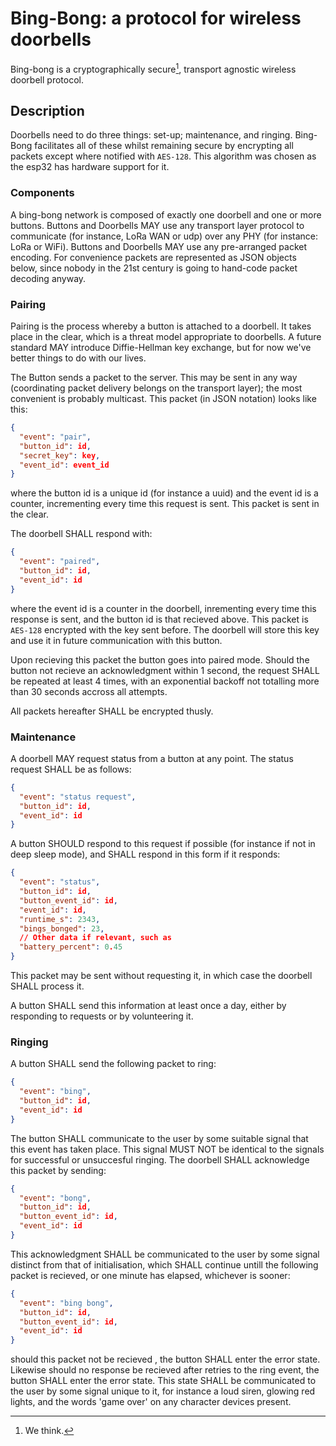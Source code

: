 # Bing-Bong: a protocol for wireless doorbells

Bing-bong is a cryptographically secure[^1], transport agnostic wireless
doorbell protocol.

## Description

Doorbells need to do three things: set-up; maintenance, and ringing.  Bing-Bong
facilitates all of these whilst remaining secure by encrypting all packets
except where notified with `AES-128`.  This algorithm was chosen as the esp32
has hardware support for it.

### Components

A bing-bong network is composed of exactly one doorbell and one or more buttons.
Buttons and Doorbells MAY use any transport layer protocol to communicate (for
instance, LoRa WAN or udp) over any PHY (for instance: LoRa or WiFi). Buttons
and Doorbells MAY use any pre-arranged packet encoding. For convenience packets
are represented as JSON objects below, since nobody in the 21st century is going
to hand-code packet decoding anyway.

### Pairing

Pairing is the process whereby a button is attached to a doorbell.  It takes
place in the clear, which is a threat model appropriate to doorbells.  A future
standard MAY introduce Diffie-Hellman key exchange, but for now we've better
things to do with our lives.

The Button sends a packet to the server.  This may be sent in any way
(coordinating packet delivery belongs on the transport layer); the most
convenient is probably multicast.  This packet (in JSON notation) looks like
this:

```json
{
  "event": "pair",
  "button_id": id,
  "secret_key": key,
  "event_id": event_id
}
```

where the button id is a unique id (for instance a uuid) and the event id is a
counter, incrementing every time this request is sent.  This packet is sent in
the clear.

The doorbell SHALL respond with:

```json
{
  "event": "paired",
  "button_id": id,
  "event_id": id
}
```

where the event id is a counter in the doorbell, inrementing every time this
response is sent, and the button id is that recieved above.  This packet is
`AES-128` encrypted with the key sent before. The doorbell will store this key
and use it in future communication with this button.

Upon recieving this packet the button goes into paired mode.  Should the button
not recieve an acknowledgment within 1 second, the request SHALL be repeated at
least 4 times, with an exponential backoff not totalling more than 30 seconds
accross all attempts.

All packets hereafter SHALL be encrypted thusly.

### Maintenance

A doorbell MAY request status from a button at any point.  The status request
SHALL be as follows:

```json
{
  "event": "status request",
  "button_id": id,
  "event_id": id
}
```

A button SHOULD respond to this request if possible (for instance if not in deep
sleep mode), and SHALL respond in this form if it responds:

```json
{
  "event": "status",
  "button_id": id,
  "button_event_id": id,
  "event_id": id,
  "runtime_s": 2343,
  "bings_bonged": 23,
  // Other data if relevant, such as
  "battery_percent": 0.45
}
```

This packet may be sent without requesting it, in which case the doorbell SHALL
process it.

A button SHALL send this information at least once a day, either by responding
to requests or by volunteering it.

### Ringing

A button SHALL send the following packet to ring:

```json
{
  "event": "bing",
  "button_id": id,
  "event_id": id
}
```

The button SHALL communicate to the user by some suitable signal that this event
has taken place.  This signal MUST NOT be identical to the signals for
successful or unsuccesful ringing.
The doorbell SHALL acknowledge this packet by sending:

```json
{
  "event": "bong",
  "button_id": id,
  "button_event_id": id,
  "event_id": id
}
```

This acknowledgment SHALL be communicated to the user by some signal distinct
from that of initialisation, which SHALL continue untill the following packet is
recieved, or one minute has elapsed, whichever is sooner:

```json
{
  "event": "bing bong",
  "button_id": id,
  "button_event_id": id,
  "event_id": id
}
```

should this packet not be recieved , the button SHALL enter the
error state.  Likewise should no response be recieved after retries to the ring
event, the button SHALL enter the error state.  This state SHALL be communicated
to the user by some signal unique to it, for instance a loud siren, glowing red
lights, and the words 'game over' on any character devices present.


[^1]: We think.
